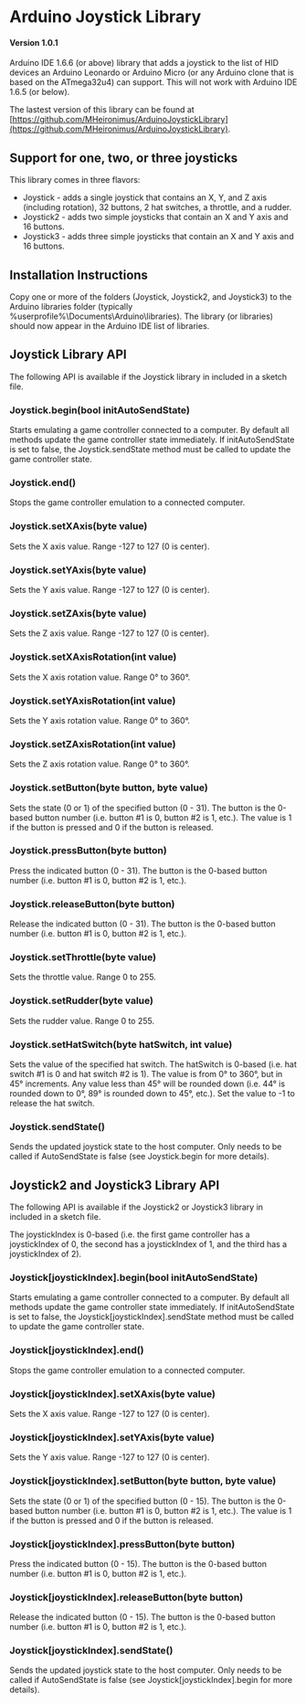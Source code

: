 # Arduino Joystick Library
#### Version 1.0.1

Arduino IDE 1.6.6 (or above) library that adds a joystick to the list of HID devices an Arduino Leonardo or Arduino Micro (or any Arduino clone that is based on the ATmega32u4) can support. This will not work with Arduino IDE 1.6.5 (or below).

The lastest version of this library can be found at [https://github.com/MHeironimus/ArduinoJoystickLibrary](https://github.com/MHeironimus/ArduinoJoystickLibrary).

## Support for one, two, or three joysticks
This library comes in three flavors:
- Joystick - adds a single joystick that contains an X, Y, and Z axis (including rotation), 32 buttons, 2 hat switches, a throttle, and a rudder.
- Joystick2 - adds two simple joysticks that contain an X and Y axis and 16 buttons.
- Joystick3 - adds three simple joysticks that contain an X and Y axis and 16 buttons.

## Installation Instructions
Copy one or more of the folders (Joystick, Joystick2, and Joystick3) to the Arduino libraries folder (typically %userprofile%\Documents\Arduino\libraries). The library (or libraries) should now appear in the Arduino IDE list of libraries.

## Joystick Library API
The following API is available if the Joystick library in included in a sketch file.

### Joystick.begin(bool initAutoSendState)
Starts emulating a game controller connected to a computer. By default all methods update the game controller state immediately. If initAutoSendState is set to false, the Joystick.sendState method must be called to update the game controller state.

### Joystick.end()
Stops the game controller emulation to a connected computer.

### Joystick.setXAxis(byte value)
Sets the X axis value. Range -127 to 127 (0 is center).

### Joystick.setYAxis(byte value)
Sets the Y axis value. Range -127 to 127 (0 is center).

### Joystick.setZAxis(byte value)
Sets the Z axis value. Range -127 to 127 (0 is center).

### Joystick.setXAxisRotation(int value)
Sets the X axis rotation value. Range 0° to 360°.

### Joystick.setYAxisRotation(int value)
Sets the Y axis rotation value. Range 0° to 360°.

### Joystick.setZAxisRotation(int value)
Sets the Z axis rotation value. Range 0° to 360°.

### Joystick.setButton(byte button, byte value)
Sets the state (0 or 1) of the specified button (0 - 31). The button is the 0-based button number (i.e. button #1 is 0, button #2 is 1, etc.). The value is 1 if the button is pressed and 0 if the button is released.

### Joystick.pressButton(byte button)
Press the indicated button (0 - 31). The button is the 0-based button number (i.e. button #1 is 0, button #2 is 1, etc.).

### Joystick.releaseButton(byte button)
Release the indicated button (0 - 31). The button is the 0-based button number (i.e. button #1 is 0, button #2 is 1, etc.).

### Joystick.setThrottle(byte value)
Sets the throttle value. Range 0 to 255.

### Joystick.setRudder(byte value)
Sets the rudder value. Range 0 to 255.

### Joystick.setHatSwitch(byte hatSwitch, int value)
Sets the value of the specified hat switch. The hatSwitch is 0-based (i.e. hat switch #1 is 0 and hat switch #2 is 1). The value is from 0° to 360°, but in 45° increments. Any value less than 45° will be rounded down (i.e. 44° is rounded down to 0°, 89° is rounded down to 45°, etc.). Set the value to -1 to release the hat switch.

### Joystick.sendState()
Sends the updated joystick state to the host computer. Only needs to be called if AutoSendState is false (see Joystick.begin for more details).

## Joystick2 and Joystick3 Library API
The following API is available if the Joystick2 or Joystick3 library in included in a sketch file.

The joystickIndex is 0-based (i.e. the first game controller has a joystickIndex of 0, the second has a joystickIndex of 1, and the third has a joystickIndex of 2).

### Joystick[joystickIndex].begin(bool initAutoSendState)
Starts emulating a game controller connected to a computer. By default all methods update the game controller state immediately. If initAutoSendState is set to false, the Joystick[joystickIndex].sendState method must be called to update the game controller state.

### Joystick[joystickIndex].end()
Stops the game controller emulation to a connected computer.

### Joystick[joystickIndex].setXAxis(byte value)
Sets the X axis value. Range -127 to 127 (0 is center).

### Joystick[joystickIndex].setYAxis(byte value)
Sets the Y axis value. Range -127 to 127 (0 is center).

### Joystick[joystickIndex].setButton(byte button, byte value)
Sets the state (0 or 1) of the specified button (0 - 15). The button is the 0-based button number (i.e. button #1 is 0, button #2 is 1, etc.). The value is 1 if the button is pressed and 0 if the button is released.

### Joystick[joystickIndex].pressButton(byte button)
Press the indicated button (0 - 15). The button is the 0-based button number (i.e. button #1 is 0, button #2 is 1, etc.).

### Joystick[joystickIndex].releaseButton(byte button)
Release the indicated button (0 - 15). The button is the 0-based button number (i.e. button #1 is 0, button #2 is 1, etc.).

### Joystick[joystickIndex].sendState()
Sends the updated joystick state to the host computer. Only needs to be called if AutoSendState is false (see Joystick[joystickIndex].begin for more details).
